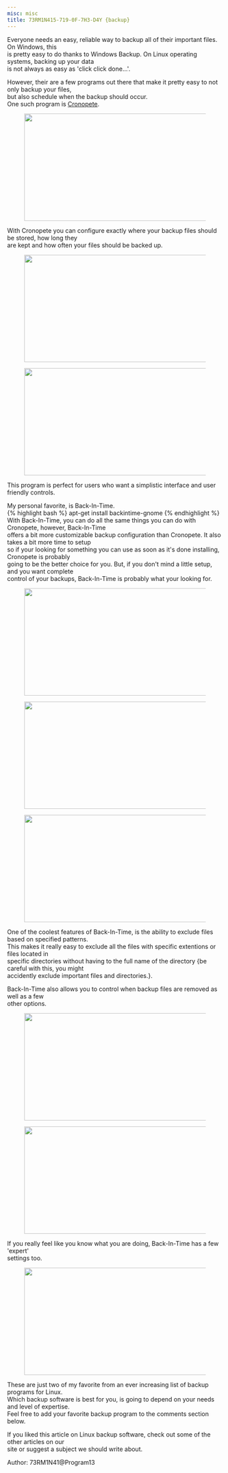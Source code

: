 ```yaml
---
misc: misc
title: 73RM1N415-719-0F-7H3-D4Y {backup}
---
```

<p>Everyone needs an easy, reliable way to backup all of their important files. On Windows, this<br />
is pretty easy to do thanks to Windows Backup. On Linux operating systems, backing up your data<br />
is not always as easy as 'click click done...'.</p>
<p>However, their are a few programs out there that make it pretty easy to not only backup your files,<br />
but also schedule when the backup should occur.<br />
One such program is <a href="https://github.com/rastersoft/cronopete" target="_blank" title="Cronopete">Cronopete</a>.<br />
<figure>
<a href="http://programthirteen.com/images/cronopete.png">
        <img src="http://programthirteen.com/images/cronopete.png" alt="" height="250px" width="500px"/>
    </a>
</figure>
<p>With Cronopete you can configure exactly where your backup files should be stored, how long they<br />
are kept and how often your files should be backed up.</p>
<figure>
<a href="http://programthirteen.com/images/cronomain.png">
        <img src="http://programthirteen.com/images/cronomain.png" alt="" height="250px" width="500px"/>
    </a>
</figure>
<figure>
<a href="http://programthirteen.com/images/crono-options.png">
        <img src="http://programthirteen.com/images/crono-options.png" alt="" height="250px" width="500px"/>
    </a>
</figure>
<p>This program is perfect for users who want a simplistic interface and user friendly controls.</p>
<p>My personal favorite, is Back-In-Time.<br />
{% highlight bash %}
apt-get install backintime-gnome
{% endhighlight %}
With Back-In-Time, you can do all the same things you can do with Cronopete, however, Back-In-Time<br />
offers a bit more customizable backup configuration than Cronopete. It also takes a bit more time to setup<br />
so if your looking for something you can use as soon as it's done installing, Cronopete is probably<br />
going to be the better choice for you. But, if you don't mind a little setup, and you want complete<br />
control of your backups, Back-In-Time is probably what your looking for.</p>
<figure>
<a href="http://programthirteen.com/images/bit-general.png">
        <img src="http://programthirteen.com/images/bit-general.png" alt="" height="250px" width="500px"/>
    </a>
</figure>
<figure>
<a href="http://programthirteen.com/images/bit-include.png">
        <img src="http://programthirteen.com/images/bit-include.png" alt="" height="250px" width="500px"/>
    </a>
</figure>
<figure>
<a href="http://programthirteen.com/images/bit-exclude.png">
        <img src="http://programthirteen.com/images/bit-exclude.png" alt="" height="250px" width="500px"/>
    </a>
</figure>
One of the coolest features of Back-In-Time, is the ability to exclude files based on specified patterns.<br />
This makes it really easy to exclude all the files with specific extentions or files located in<br />
specific directories without having to the full name of the directory {be careful with this, you might<br />
accidently exclude important files and directories.}.</p>
<p>Back-In-Time also allows you to control when backup files are removed as well as a few<br />
other options.</p>
<figure>
<a href="http://programthirteen.com/images/bit-remove.png">
        <img src="http://programthirteen.com/images/bit-remove.png" alt="" height="250px" width="500px"/>
    </a>
</figure>
<figure>
<a href="http://programthirteen.com/images/bit-options.png">
        <img src="http://programthirteen.com/images/bit-options.png" alt="" height="250px" width="500px"/>
    </a>
</figure>
<p>If you really feel like you know what you are doing, Back-In-Time has a few 'expert'<br />
settings too.</p>
<figure>
<a href="http://programthirteen.com/images/bit-expert.png">
        <img src="http://programthirteen.com/images/bit-expert.png" alt="" height="250px" width="500px"/>
    </a>
</figure>
<p>These are just two of my favorite from an ever increasing list of backup programs for Linux.<br />
Which backup software is best for you, is going to depend on your needs and level of expertise.<br />
Feel free to add your favorite backup program to the comments section below.</p>
<p>If you liked this article on Linux backup software, check out some of the other articles on our<br />
site or suggest a subject we should write about.</p>
<p align="left">Author: 73RM1N41@Program13</p>

